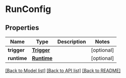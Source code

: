 # RunConfig

## Properties
Name | Type | Description | Notes
------------ | ------------- | ------------- | -------------
**trigger** | [**Trigger**](Trigger.md) |  | [optional] 
**runtime** | [**Runtime**](Runtime.md) |  | [optional] 

[[Back to Model list]](../README.md#documentation-for-models) [[Back to API list]](../README.md#documentation-for-api-endpoints) [[Back to README]](../README.md)


